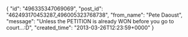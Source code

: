  {
   "id": "496335347069069",
   "post_id": "462493170453287_496005323768738",
   "from_name": "Pete Daoust",
   "message": "Unless the PETITION is already WON before you go to court...:D",
   "created_time": "2013-03-26T12:23:59+0000"
 }

